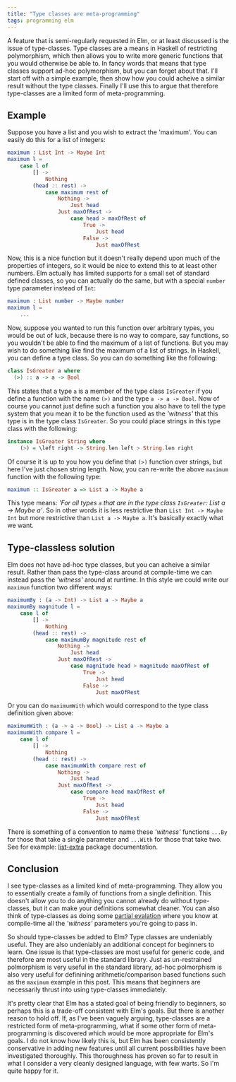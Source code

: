 ```yaml
---
title: "Type classes are meta-programming"
tags: programming elm
---
```



A feature that is semi-regularly requested in Elm, or at least discussed is the issue of type-classes.
Type classes are a means in Haskell of restricting polymorphism, which then allows you to write more generic functions that you would otherwise be able to. In fancy words that means that type classes support ad-hoc polymorphism, but you can forget about that. I'll start off with a simple example, then show how you could acheive a similar  result without the type classes. Finally I'll use this to argue that therefore type-classes are a limited form of meta-programming.

## Example

Suppose you have a list and you wish to extract the 'maximum'. You can easily do this for a list of integers:

```elm
maximum : List Int -> Maybe Int
maximum l =
    case l of
        [] ->
            Nothing
        (head :: rest) ->
            case maximum rest of
                Nothing ->
                    Just head
                Just maxOfRest ->
                    case head > maxOfRest of
                        True ->
                            Just head
                        False ->
                            Just maxOfRest
```

Now, this is a nice function but it doesn't really depend upon much of the properties of integers, so it would be nice to extend this to at least other numbers. Elm actually has limited supports for a small set of standard defined classes, so you can actually do the same, but with a special `number` type parameter instead of `Int`:


```elm
maximum : List number -> Maybe number
maximum l =
    ...
```

Now, suppose you wanted to run this function over arbitrary types, you would be out of luck, because there is no way to compare, say functions, so you wouldn't be able to find the maximum of a list of functions. But you may wish to do something like find the maximum of a list of strings. In Haskell, you can define a type class. So you can do something like the following:

```haskell
class IsGreater a where
  (>) :: a -> a -> Bool
```

This states that a type `a` is a member of the type class `IsGreater` if you define a function with the name `(>)` and the type `a -> a -> Bool`. Now of course you cannot just define such a function you also have to tell the type system that you mean it to be the function used as the *'witness'* that this type is in the type class `IsGreater`. So you could place strings in this type class with the following:

```haskell
instance IsGreater String where
    (>) = \left right -> String.len left > String.len right
```
Of course it is up to you how you define that `(>)` function over strings, but here I've just chosen string length. Now, you can re-write the above `maximum` function with the following type:


```haskell
maximum :: IsGreater a => List a -> Maybe a
```

This type means: *'For all types `a` that are in the type class `IsGreater`: List a -> Maybe a'*.
So in other words it is less restrictive than `List Int -> Maybe Int` but more restrictive than `List a -> Maybe a`. It's basically exactly what we want.


## Type-classless solution

Elm does not have ad-hoc type classes, but you can acheive a similar result. Rather than pass the type-class around at compile-time we can instead pass the *'witness'* around at runtime. In this style we could write our `maximum` function two different ways:

```elm
maximumBy : (a -> Int) -> List a -> Maybe a
maximumBy magnitude l =
    case l of
        [] ->
            Nothing
        (head :: rest) ->
            case maximumBy magnitude rest of
                Nothing ->
                    Just head
                Just maxOfRest ->
                    case magnitude head > magnitude maxOfRest of
                        True ->
                            Just head
                        False ->
                            Just maxOfRest
```

Or you can do `maximumWith` which would correspond to the type class definition given above:


```elm
maximumWith : (a -> a -> Bool) -> List a -> Maybe a
maximumWith compare l =
    case l of
        [] ->
            Nothing
        (head :: rest) ->
            case maximumWith compare rest of
                Nothing ->
                    Just head
                Just maxOfRest ->
                    case compare head maxOfRest of
                        True ->
                            Just head
                        False ->
                            Just maxOfRest
```

There is something of a convention to name these *'witness'* functions `...By` for those that take a single parameter and `...With` for those that take two. See for example: [list-extra](https://package.elm-lang.org/packages/elm-community/list-extra/latest/List-Extra) package documentation.

## Conclusion

I see type-classes as a limited kind of meta-programming. They allow you to essentially create a family of functions from a single definition. This doesn't allow you to do anything you cannot already do without type-classes, but it can make your definitions somewhat cleaner. You can also think of type-classes as doing some [partial evalation](https://en.wikipedia.org/wiki/Partial_evaluation) where you know at compile-time all the *'witness'* parameters you're going to pass in. 

So should type-classes be added to Elm? Type classes are undeniably useful. They are also undeniably an additional concept for beginners to learn. One issue is that type-classes are most useful for generic code, and therefore are most useful in the standard library. Just as un-restrained polmorphism is very useful in the standard library, ad-hoc polmorphism is also very useful for definining arithmetic/comparison based functions such as the `maximum` example in this post. This means that beginners are necessarily thrust into using type-classes immediately.

It's pretty clear that Elm has a stated goal of being friendly to beginners, so perhaps this is a trade-off consistent with Elm's goals. But there is another reason to hold off. If, as I've been vaguely arguing, type-classes are a restricted form of meta-programming, what if some other form of meta-programming is discovered which would be more appropriate for Elm's goals. I do not know how likely this is, but Elm has been consistently conservative in adding new features until all current possibilities have been investigated thoroughly. This thoroughness has proven so far to result in what I consider a very cleanly designed language, with few warts. So I'm quite happy for it.
